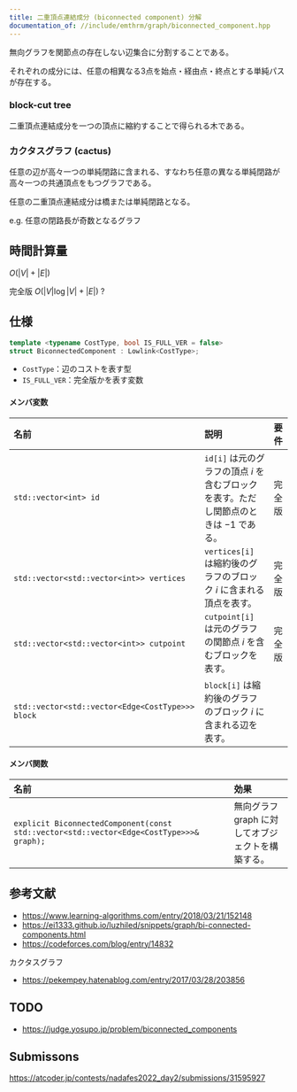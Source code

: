 ```yaml
---
title: 二重頂点連結成分 (biconnected component) 分解
documentation_of: //include/emthrm/graph/biconnected_component.hpp
---
```


無向グラフを関節点の存在しない辺集合に分割することである。

それぞれの成分には、任意の相異なる3点を始点・経由点・終点とする単純パスが存在する。


### block-cut tree

二重頂点連結成分を一つの頂点に縮約することで得られる木である。


### カクタスグラフ (cactus)

任意の辺が高々一つの単純閉路に含まれる、すなわち任意の異なる単純閉路が高々一つの共通頂点をもつグラフである。

任意の二重頂点連結成分は橋または単純閉路となる。

e.g. 任意の閉路長が奇数となるグラフ


## 時間計算量

$O(\lvert V \rvert + \lvert E \rvert)$

完全版 $O(\lvert V \rvert \log{\lvert V \rvert} + \lvert E \rvert)$ ?


## 仕様

```cpp
template <typename CostType, bool IS_FULL_VER = false>
struct BiconnectedComponent : Lowlink<CostType>;
```

- `CostType`：辺のコストを表す型
- `IS_FULL_VER`：完全版かを表す変数

#### メンバ変数

|名前|説明|要件|
|:--|:--|:--|
|`std::vector<int> id`|`id[i]` は元のグラフの頂点 $i$ を含むブロックを表す。ただし関節点のときは $-1$ である。|完全版|
|`std::vector<std::vector<int>> vertices`|`vertices[i]` は縮約後のグラフのブロック $i$ に含まれる頂点を表す。|完全版|
|`std::vector<std::vector<int>> cutpoint`|`cutpoint[i]` は元のグラフの関節点 $i$ を含むブロックを表す。|完全版|
|`std::vector<std::vector<Edge<CostType>>> block`|`block[i]` は縮約後のグラフのブロック $i$ に含まれる辺を表す。||

#### メンバ関数

|名前|効果|
|:--|:--|
|`explicit BiconnectedComponent(const std::vector<std::vector<Edge<CostType>>>& graph);`|無向グラフ $\mathrm{graph}$ に対してオブジェクトを構築する。|


## 参考文献

- https://www.learning-algorithms.com/entry/2018/03/21/152148
- https://ei1333.github.io/luzhiled/snippets/graph/bi-connected-components.html
- https://codeforces.com/blog/entry/14832

カクタスグラフ
- https://pekempey.hatenablog.com/entry/2017/03/28/203856


## TODO

- https://judge.yosupo.jp/problem/biconnected_components


## Submissons

https://atcoder.jp/contests/nadafes2022_day2/submissions/31595927
